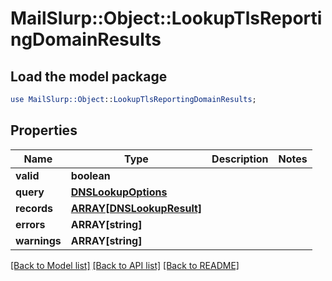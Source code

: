 # MailSlurp::Object::LookupTlsReportingDomainResults

## Load the model package
```perl
use MailSlurp::Object::LookupTlsReportingDomainResults;
```

## Properties
Name | Type | Description | Notes
------------ | ------------- | ------------- | -------------
**valid** | **boolean** |  | 
**query** | [**DNSLookupOptions**](DNSLookupOptions) |  | 
**records** | [**ARRAY[DNSLookupResult]**](DNSLookupResult) |  | 
**errors** | **ARRAY[string]** |  | 
**warnings** | **ARRAY[string]** |  | 

[[Back to Model list]](../README#documentation-for-models) [[Back to API list]](../README#documentation-for-api-endpoints) [[Back to README]](../README)


